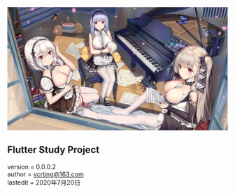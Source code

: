 <center><img src ="https://github.com/VcrTing/Flutting/blob/master/image.jpg?raw=true"/></center>
  
## Flutter Study Project
version = 0.0.0.2  
author = vcrting@163.com  
lastedit = 2020年7月20日